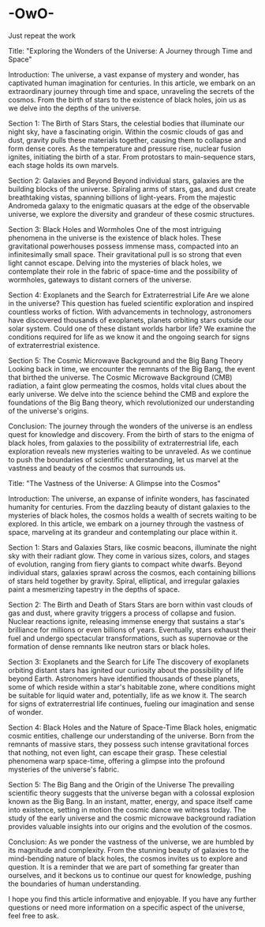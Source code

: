 # -OwO-
Just repeat the work

Title: "Exploring the Wonders of the Universe: A Journey through Time and Space"

Introduction:
The universe, a vast expanse of mystery and wonder, has captivated human imagination for centuries. In this article, we embark on an extraordinary journey through time and space, unraveling the secrets of the cosmos. From the birth of stars to the existence of black holes, join us as we delve into the depths of the universe.

Section 1: The Birth of Stars
Stars, the celestial bodies that illuminate our night sky, have a fascinating origin. Within the cosmic clouds of gas and dust, gravity pulls these materials together, causing them to collapse and form dense cores. As the temperature and pressure rise, nuclear fusion ignites, initiating the birth of a star. From protostars to main-sequence stars, each stage holds its own marvels.

Section 2: Galaxies and Beyond
Beyond individual stars, galaxies are the building blocks of the universe. Spiraling arms of stars, gas, and dust create breathtaking vistas, spanning billions of light-years. From the majestic Andromeda galaxy to the enigmatic quasars at the edge of the observable universe, we explore the diversity and grandeur of these cosmic structures.

Section 3: Black Holes and Wormholes
One of the most intriguing phenomena in the universe is the existence of black holes. These gravitational powerhouses possess immense mass, compacted into an infinitesimally small space. Their gravitational pull is so strong that even light cannot escape. Delving into the mysteries of black holes, we contemplate their role in the fabric of space-time and the possibility of wormholes, gateways to distant corners of the universe.

Section 4: Exoplanets and the Search for Extraterrestrial Life
Are we alone in the universe? This question has fueled scientific exploration and inspired countless works of fiction. With advancements in technology, astronomers have discovered thousands of exoplanets, planets orbiting stars outside our solar system. Could one of these distant worlds harbor life? We examine the conditions required for life as we know it and the ongoing search for signs of extraterrestrial existence.

Section 5: The Cosmic Microwave Background and the Big Bang Theory
Looking back in time, we encounter the remnants of the Big Bang, the event that birthed the universe. The Cosmic Microwave Background (CMB) radiation, a faint glow permeating the cosmos, holds vital clues about the early universe. We delve into the science behind the CMB and explore the foundations of the Big Bang theory, which revolutionized our understanding of the universe's origins.

Conclusion:
The journey through the wonders of the universe is an endless quest for knowledge and discovery. From the birth of stars to the enigma of black holes, from galaxies to the possibility of extraterrestrial life, each exploration reveals new mysteries waiting to be unraveled. As we continue to push the boundaries of scientific understanding, let us marvel at the vastness and beauty of the cosmos that surrounds us.

Title: "The Vastness of the Universe: A Glimpse into the Cosmos"

Introduction:
The universe, an expanse of infinite wonders, has fascinated humanity for centuries. From the dazzling beauty of distant galaxies to the mysteries of black holes, the cosmos holds a wealth of secrets waiting to be explored. In this article, we embark on a journey through the vastness of space, marveling at its grandeur and contemplating our place within it.

Section 1: Stars and Galaxies
Stars, like cosmic beacons, illuminate the night sky with their radiant glow. They come in various sizes, colors, and stages of evolution, ranging from fiery giants to compact white dwarfs. Beyond individual stars, galaxies sprawl across the cosmos, each containing billions of stars held together by gravity. Spiral, elliptical, and irregular galaxies paint a mesmerizing tapestry in the depths of space.

Section 2: The Birth and Death of Stars
Stars are born within vast clouds of gas and dust, where gravity triggers a process of collapse and fusion. Nuclear reactions ignite, releasing immense energy that sustains a star's brilliance for millions or even billions of years. Eventually, stars exhaust their fuel and undergo spectacular transformations, such as supernovae or the formation of dense remnants like neutron stars or black holes.

Section 3: Exoplanets and the Search for Life
The discovery of exoplanets orbiting distant stars has ignited our curiosity about the possibility of life beyond Earth. Astronomers have identified thousands of these planets, some of which reside within a star's habitable zone, where conditions might be suitable for liquid water and, potentially, life as we know it. The search for signs of extraterrestrial life continues, fueling our imagination and sense of wonder.

Section 4: Black Holes and the Nature of Space-Time
Black holes, enigmatic cosmic entities, challenge our understanding of the universe. Born from the remnants of massive stars, they possess such intense gravitational forces that nothing, not even light, can escape their grasp. These celestial phenomena warp space-time, offering a glimpse into the profound mysteries of the universe's fabric.

Section 5: The Big Bang and the Origin of the Universe
The prevailing scientific theory suggests that the universe began with a colossal explosion known as the Big Bang. In an instant, matter, energy, and space itself came into existence, setting in motion the cosmic dance we witness today. The study of the early universe and the cosmic microwave background radiation provides valuable insights into our origins and the evolution of the cosmos.

Conclusion:
As we ponder the vastness of the universe, we are humbled by its magnitude and complexity. From the stunning beauty of galaxies to the mind-bending nature of black holes, the cosmos invites us to explore and question. It is a reminder that we are part of something far greater than ourselves, and it beckons us to continue our quest for knowledge, pushing the boundaries of human understanding.

I hope you find this article informative and enjoyable. If you have any further questions or need more information on a specific aspect of the universe, feel free to ask.
